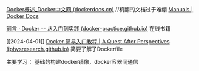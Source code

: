[Docker概述_Docker中文网 (dockerdocs.cn)](https://www.dockerdocs.cn/get-started/overview/index.html)
//机翻的文档过于难绷
[Manuals | Docker Docs](https://docs.docker.com/manuals/)

[前言 · Docker -- 从入门到实践 (docker-practice.github.io)](https://docker-practice.github.io/zh-cn/)
在线书籍

[[2024-04-01]]
[Docker 简易入门教程 | A Quest After Perspectives (iphysresearch.github.io)](https://iphysresearch.github.io/blog/post/programing/docker-tutorial/)
简要了解了Dockerfile

主要学习：
基础的构建docker镜像，docker容器间通信